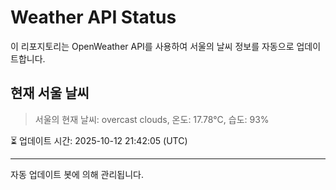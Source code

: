 
# Weather API Status

이 리포지토리는 OpenWeather API를 사용하여 서울의 날씨 정보를 자동으로 업데이트합니다.

## 현재 서울 날씨
> 서울의 현재 날씨: overcast clouds, 온도: 17.78°C, 습도: 93%

⏳ 업데이트 시간: 2025-10-12 21:42:05 (UTC)

---
자동 업데이트 봇에 의해 관리됩니다.
